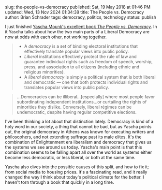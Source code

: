 slug: the-people-vs-democracy
published: Sat, 19 May 2018 at 01:46 PM
updated: Wed, 13 Nov 2024 01:34:38 
title: The People vs. Democracy
author: Brian Schrader
tags: democracy, politics, technology
status: publish

I just finished [Yascha Mounk's excellent book *The People vs. Democracy*][pvd]. In it Yascha talks about how the two main parts of a Liberal Democracy are now at odds with each other, not working together.

> - A *democracy* is a set of binding electoral institutions that effectively translate popular views into public policy.
> - *Liberal* institutions effectively protect the rule of law and guarantee individual rights such as freedom of speech, worship, press, and association to all citizens (including ethnic and religious minorities).
> - A *liberal democracy* is simply a political system that is both liberal and democratic &mdash; one that both protects individual rights and translates popular views into public policy.

> ...Democracies can be illiberal...[especially] where most people favor subordinating independent institutions...or curtailing the rights of minorities they dislike. Conversely, liberal régimes can be undemocratic, despite having regular competitive elections.

I've been thinking a lot about that distinction lately. Democracy is kind of a holy word in our society, a thing that cannot be bad, but as Yascha points out, the original democracy in Athens was known for executing writers and philosophers, and not extending suffrage past its male elites. It's the combination of Enlightenment era liberalism and democracy that gives us the systems we see around us today. Yascha's main point is that this combination seems to be falling apart all over the world as systems either become less democratic, or less liberal, or both at the same time.

Yascha also dives into the possible causes of this split, and how to fix it; from social media to housing prices. It's a fascinating read, and it really changed the way I think about today's political climate for the better. I haven't torn through a book that quickly in a long time.

[pvd]: https://www.amazon.com/People-vs-Democracy-Freedom-Danger/dp/0674976827/ref=sr_1_1?ie=UTF8&qid=1526762388&sr=8-1&keywords=the+people+vs+democracy
